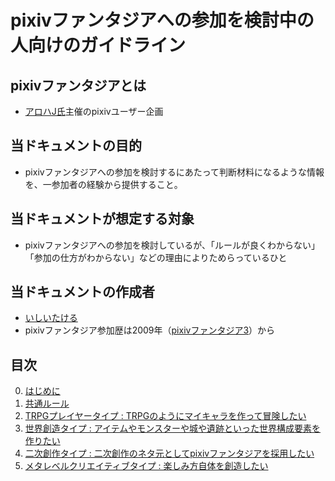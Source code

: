 # pixivファンタジアへの参加を検討中の人向けのガイドライン

## pixivファンタジアとは
* <a href="https://www.pixiv.net/member.php?id=19606" target="_blank">アロハJ氏</a>主催のpixivユーザー企画

## 当ドキュメントの目的
* pixivファンタジアへの参加を検討するにあたって判断材料になるような情報を、一参加者の経験から提供すること。

## 当ドキュメントが想定する対象
* pixivファンタジアへの参加を検討しているが、「ルールが良くわからない」「参加の仕方がわからない」などの理由によりためらっているひと

## 当ドキュメントの作成者
* <a href="https://www.pixiv.net/member.php?id=252193" target="_blank">いしいたける</a>
* pixivファンタジア参加歴は2009年（<a href="https://www.pixiv.net/member_illust.php?mode=medium&illust_id=3520600" target="_blank">pixivファンタジア3</a>）から

## 目次
0. [はじめに](index.md)
1. [共通ルール](01_basic_rule.md)
2. [TRPGプレイヤータイプ : TRPGのようにマイキャラを作って冒険したい](02_trpg.md)
3. [世界創造タイプ : アイテムやモンスターや城や遺跡といった世界構成要素を作りたい](03_world_making.md)
4. [二次創作タイプ : 二次創作のネタ元としてpixivファンタジアを採用したい](04_fanart.md)
5. [メタレベルクリエイティブタイプ : 楽しみ方自体を創造したい](05_meta_develop.md)
